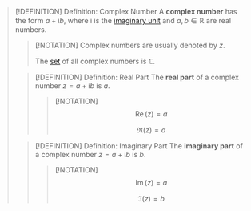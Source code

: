 >[!DEFINITION] Definition: Complex Number
>A **complex number** has the form $a + \mathrm{i}b$, where $\mathrm{i}$ is the [imaginary unit](The%20Imaginary%20Unit.md) and $a,b \in \mathbb{R}$ are real numbers.
>
>>[!NOTATION]
>>Complex numbers are usually denoted by $z$.
>>
>>The [set](../../../Set%20Theory/Set.md) of all complex numbers is $\mathbb{C}$.
>
>>[!DEFINITION] Definition: Real Part
>>The **real part** of a complex number $z = a + \mathrm{i}b$ is $a$.
>>
>>>[!NOTATION]
>>>$$\operatorname{Re}(z) = a$$
>>>
>>>$$\Re(z) = a$$
>>
>
>>[!DEFINITION] Definition: Imaginary Part
>>The **imaginary part** of a complex number $z = a + \mathrm{i}b$ is $b$.
>>
>>>[!NOTATION]
>>>$$\operatorname{Im}(z) = a$$
>>>
>>>$$\Im(z) = b$$